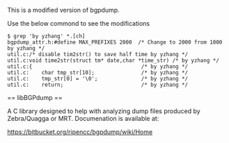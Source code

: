 This is a modified version of bgpdump.

Use the below commond to see the modifications

```
$ grep 'by yzhang' *.[ch]
bgpdump_attr.h:#define MAX_PREFIXES 2000  /* Change to 2000 from 1000 by yzhang */
util.c:/* disable tim2str() to save half time by yzhang */
util.c:void time2str(struct tm* date,char *time_str) /* by yzhang */
util.c:{                                   /* by yzhang */
util.c:    char tmp_str[10];               /* by yzhang */
util.c:    tmp_str[0] = '\0';              /* by yzhang */
util.c:    return;                         /* by yzhang */
``` 

== libBGPdump ==

A C library designed to help with analyzing dump
files produced by Zebra/Quagga or MRT. Documenation
is available at:

https://bitbucket.org/ripencc/bgpdump/wiki/Home

